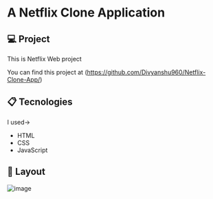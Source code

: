 # A Netflix Clone Application
  
## 💻 Project  
   
This is Netflix Web project 
 
You can find this project at (https://github.com/Divyanshu960/Netflix-Clone-App/)

## 📋 Tecnologies

I used->
- HTML 
- CSS  
- JavaScript  
 
## 🎨 Layout 
 
![image](https://user-images.githubusercontent.com/72182690/214788210-922db035-e743-439f-baeb-333cb7ffc217.png)
 
